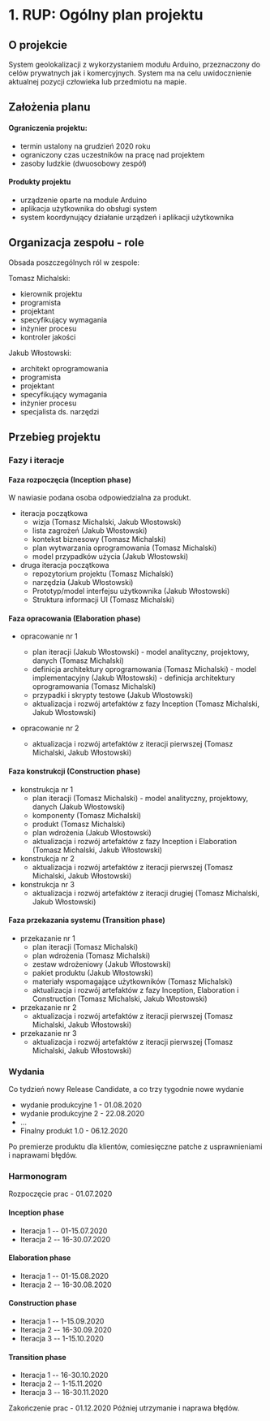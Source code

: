 # 1. RUP: Ogólny plan projektu

## O projekcie

System geolokalizacji z wykorzystaniem modułu Arduino, przeznaczony do celów prywatnych jak i komercyjnych. System ma na celu uwidocznienie aktualnej pozycji człowieka lub przedmiotu na mapie.

## Założenia planu

#### Ograniczenia projektu: 
- termin ustalony na grudzień 2020 roku
- ograniczony czas uczestników na pracę nad projektem
- zasoby ludzkie (dwuosobowy zespół)
#### Produkty projektu
- urządzenie oparte na module Arduino
- aplikacja użytkownika do obsługi system
- system koordynujący działanie urządzeń i aplikacji użytkownika

## Organizacja zespołu - role

Obsada poszczególnych ról w zespole:

Tomasz Michalski:
- kierownik projektu
- programista
- projektant
- specyfikujący wymagania
- inżynier procesu
- kontroler jakości

Jakub Włostowski:
- architekt oprogramowania
- programista
- projektant
- specyfikujący wymagania
- inżynier procesu
- specjalista ds. narzędzi 

## Przebieg projektu
### Fazy i iteracje
#### Faza rozpoczęcia (Inception phase)
W nawiasie podana osoba odpowiedzialna za produkt.

- iteracja początkowa
	- wizja (Tomasz Michalski, Jakub Włostowski)
	- lista zagrożeń (Jakub Włostowski)
	 - kontekst biznesowy (Tomasz Michalski)
	 - plan wytwarzania oprogramowania (Tomasz Michalski)
	 - model przypadków użycia (Jakub Włostowski)
- druga iteracja początkowa
	- repozytorium projektu (Tomasz Michalski)
	 - narzędzia (Jakub Włostowski)
	- Prototyp/model interfejsu użytkownika (Jakub Włostowski)
	- Struktura informacji UI (Tomasz Michalski)
#### Faza opracowania (Elaboration phase)
- opracowanie nr 1
	 - plan iteracji (Jakub Włostowski)
	  - model analityczny, projektowy, danych (Tomasz Michalski)
	 - definicja architektury oprogramowania (Tomasz Michalski)
	  - model implementacyjny  (Jakub Włostowski)
	  - definicja architektury oprogramowania (Tomasz Michalski)
	- przypadki i skrypty testowe (Jakub Włostowski)
	 - aktualizacja i rozwój artefaktów z fazy Inception (Tomasz Michalski, Jakub Włostowski)

- opracowanie nr 2
	 - aktualizacja i rozwój artefaktów z iteracji pierwszej (Tomasz Michalski, Jakub Włostowski)


#### Faza konstrukcji (Construction phase)
- konstrukcja nr 1
	 - plan iteracji (Tomasz Michalski)
	  - model analityczny, projektowy, danych (Jakub Włostowski)
	 - komponenty (Tomasz Michalski)
	 - produkt (Tomasz Michalski)
	 - plan wdrożenia (Jakub Włostowski)
	- aktualizacja i rozwój artefaktów z fazy Inception i Elaboration (Tomasz Michalski, Jakub Włostowski)
- konstrukcja nr 2
	 - aktualizacja i rozwój artefaktów z iteracji pierwszej (Tomasz Michalski, Jakub Włostowski)
- konstrukcja nr 3
	- aktualizacja i rozwój artefaktów z iteracji drugiej (Tomasz Michalski, Jakub Włostowski)

#### Faza przekazania systemu (Transition phase)
- przekazanie nr 1
	 - plan iteracji (Tomasz Michalski)
	 - plan wdrożenia (Tomasz Michalski)
	 - zestaw wdrożeniowy (Jakub Włostowski)
	 - pakiet produktu (Jakub Włostowski)
	 - materiały wspomagające użytkowników (Tomasz Michalski)
	 - aktualizacja i rozwój artefaktów z fazy Inception, Elaboration i Construction (Tomasz Michalski, Jakub Włostowski)
- przekazanie nr 2
	 - aktualizacja i rozwój artefaktów z iteracji pierwszej (Tomasz Michalski, Jakub Włostowski)
- przekazanie nr 3
	 - aktualizacja i rozwój artefaktów z iteracji pierwszej (Tomasz Michalski, Jakub Włostowski)
### Wydania
 Co tydzień nowy Release Candidate, a co trzy tygodnie nowe  wydanie 
 - wydanie produkcyjne 1 - 01.08.2020
- wydanie produkcyjne 2 - 22.08.2020
- ...
- Finalny produkt 1.0 - 06.12.2020

Po premierze produktu dla klientów, comiesięczne patche z usprawnieniami i naprawami błędów.
 
### Harmonogram
Rozpoczęcie prac - 01.07.2020
#### Inception phase 
- Iteracja 1 -- 01-15.07.2020
- Iteracja 2 -- 16-30.07.2020
#### Elaboration phase
- Iteracja 1 -- 01-15.08.2020
- Iteracja 2 -- 16-30.08.2020
#### Construction phase
- Iteracja 1 -- 1-15.09.2020
- Iteracja 2 -- 16-30.09.2020
- Iteracja 3 -- 1-15.10.2020
#### Transition phase
- Iteracja 1 -- 16-30.10.2020
- Iteracja 2 -- 1-15.11.2020
- Iteracja 3 -- 16-30.11.2020

Zakończenie prac - 01.12.2020
Później utrzymanie i naprawa błędów.
<!--stackedit_data:
eyJoaXN0b3J5IjpbLTEzOTM2Njk2NDUsLTQxMTYwNjA2MiwxNT
c4MTQ2NzgxLDE3NDA1MDU0MywtMTc1MTYyMzc1MywxMDI1Mzc2
ODU1LC02NDUzMTUxNzYsMTgxNjE3ODIwNSwtMTgwMDg5MTIwMC
wxMzMzMjg1MzUxLDE0MTA1ODc3MjQsMTk3MjAyMDcwNiwxMjY0
ODY5ODQsLTEwNDA2NzM4OTcsLTIwMzY3NTA1NjYsLTIzMDA0MD
YwNCwtMTkwMTI4MzUyMSw0MDg3MzU4NTQsLTEyMDE5MDI2NjEs
LTEwNDU1NDQxNjddfQ==
-->